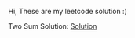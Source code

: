 Hi, These are my leetcode solution :)

Two Sum Solution: [Solution](https://github.com/iamCookie98/Leetcode/blob/master/Python/001_TwoSum.py)
